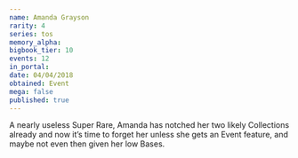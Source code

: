 ```yaml
---
name: Amanda Grayson
rarity: 4
series: tos
memory_alpha:
bigbook_tier: 10
events: 12
in_portal:
date: 04/04/2018
obtained: Event
mega: false
published: true
---
```


A nearly useless Super Rare, Amanda has notched her two likely Collections already and now it’s time to forget her unless she gets an Event feature, and maybe not even then given her low Bases.
